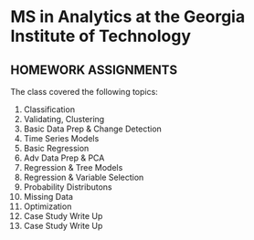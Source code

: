 # MS in Analytics at the Georgia Institute of Technology


## HOMEWORK ASSIGNMENTS

The class covered the following topics:

1. Classification
2. Validating, Clustering
3. Basic Data Prep & Change Detection
4. Time Series Models
5. Basic Regression
6. Adv Data Prep & PCA
7. Regression & Tree Models
8. Regression & Variable Selection
9. Probability Distributons
10. Missing Data
11. Optimization
12. Case Study Write Up
13. Case Study Write Up

